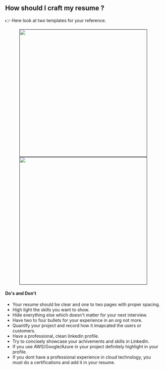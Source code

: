## How should I craft my resume ?

&#128073; Here look at two templates for your reference.

<div align="center">
  <a href="">
    <img src="https://github.com/sandipsahoo2k2/my/assets/5547869/b6475de1-1483-4144-ab80-831e3a6a8b02" width="412px"/>
  </a>
  <a href="">
    <img src="https://github.com/sandipsahoo2k2/my/assets/5547869/10dcf446-557e-4cc4-bb9b-f7a5d5b42cdf" width="412px"/> 
  </a>
</div>

#### Do's and Don't

* Your resume should be clear and one to two pages with proper spacing.
* High light the skills you want to show.
* Hide everything else which doesn't matter for your next interview.
* Have two to four bullets for your experience in an org not more.
* Quantify your project and record how it imapcated the users or customers.
* Have a professional, clean linkedin profile.
* Try to concisely showcase your achivements and skills in LinkedIn.
* If you use AWS/Google/Azure in your project definitely highlight in your profile.
* If you dont have a professional experience in cloud technology, you must do a certifications and add it in your resume.
